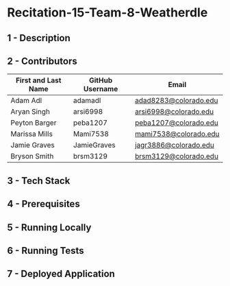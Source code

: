 # Recitation-15-Team-8-Weatherdle

## 1 - Description
## 2 - Contributors
| First and Last Name | GitHub Username | Email                 |
|---------------------|-----------------|-----------------------|
| Adam Adl            | adamadl         | adad8283@colorado.edu |
| Aryan Singh         | arsi6998        | arsi6998@colorado.edu |
| Peyton Barger       | peba1207        | peba1207@colorado.edu |
| Marissa Mills       | Mami7538        | mami7538@colorado.edu |
| Jamie Graves        | JamieGraves     | jagr3886@colorado.edu |
| Bryson Smith        | brsm3129        | brsm3129@colorado.edu |
## 3 - Tech Stack
## 4 - Prerequisites 
## 5 - Running Locally
## 6 - Running Tests
## 7 - Deployed Application
